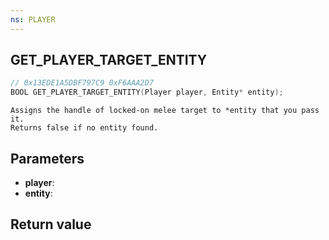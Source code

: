 ```yaml
---
ns: PLAYER
---
```

## GET_PLAYER_TARGET_ENTITY

```c
// 0x13EDE1A5DBF797C9 0xF6AAA2D7
BOOL GET_PLAYER_TARGET_ENTITY(Player player, Entity* entity);
```

```
Assigns the handle of locked-on melee target to *entity that you pass it.  
Returns false if no entity found.  
```

## Parameters
* **player**: 
* **entity**: 

## Return value
